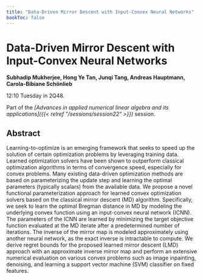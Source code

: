 ```yaml
---
title: "Data-Driven Mirror Descent with Input-Convex Neural Networks"
bookToc: false
---
```


# Data-Driven Mirror Descent with Input-Convex Neural Networks

**Subhadip Mukherjee, Hong Ye Tan, Junqi Tang, Andreas Hauptmann, Carola-Bibiane Schönlieb**

12:10 Tuesday in 2Q48.

Part of the *[Advances in applied numerical linear algebra and its applications]({{< relref "/sessions/session22" >}})* session.

## Abstract

Learning-to-optimize is an emerging framework that seeks to speed up the solution of certain optimization problems by leveraging training data. Learned optimization solvers have been shown to outperform classical optimization algorithms in terms of convergence speed, especially for convex problems. Many existing data-driven optimization methods are based on parameterizing the update step and learning the optimal parameters (typically scalars) from the available data. We propose a novel functional parameterization approach for learned convex optimization solvers based on the classical mirror descent (MD) algorithm. Specifically, we seek to learn the optimal Bregman distance in MD by modeling the underlying convex function using an input-convex neural network (ICNN). The parameters of the ICNN are learned by minimizing the target objective function evaluated at the MD iterate after a predetermined number of iterations. The inverse of the mirror map is modeled approximately using another neural network, as the exact inverse is intractable to compute. We derive regret bounds for the proposed learned mirror descent (LMD) approach with an approximate inverse mirror map and perform an extensive numerical evaluation on various convex problems such as image inpainting, denoising, and learning a support vector machine (SVM) classifier on fixed features.


